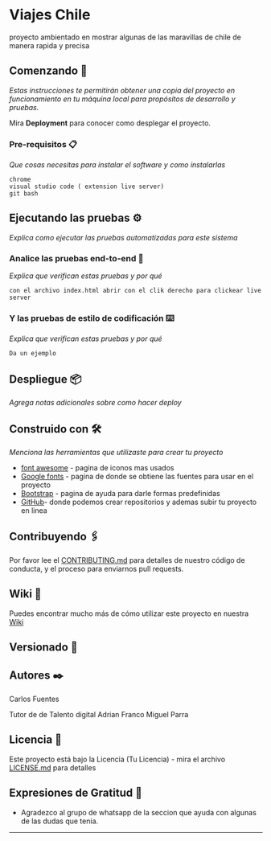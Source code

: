 # Viajes Chile

proyecto ambientado en mostrar algunas de las maravillas de chile de manera rapida y precisa

## Comenzando 🚀

_Estas instrucciones te permitirán obtener una copia del proyecto en funcionamiento en tu máquina local para propósitos de desarrollo y pruebas._

Mira **Deployment** para conocer como desplegar el proyecto.


### Pre-requisitos 📋

_Que cosas necesitas para instalar el software y como instalarlas_



```
chrome
visual studio code ( extension live server)
git bash
```


## Ejecutando las pruebas ⚙️

_Explica como ejecutar las pruebas automatizadas para este sistema_

### Analice las pruebas end-to-end 🔩

_Explica que verifican estas pruebas y por qué_

```
con el archivo index.html abrir con el clik derecho para clickear live server
```

### Y las pruebas de estilo de codificación ⌨️

_Explica que verifican estas pruebas y por qué_

```
Da un ejemplo
```

## Despliegue 📦

_Agrega notas adicionales sobre como hacer deploy_

## Construido con 🛠️

_Menciona las herramientas que utilizaste para crear tu proyecto_

* [font awesome](https://fontawesome.com/icons) - pagina de iconos mas usados
* [Google fonts](https://fonts.google.com/) - pagina de donde se obtiene las fuentes para usar en el proyecto
* [Bootstrap](https://getbootstrap.com/) - pagina de ayuda para darle formas predefinidas
* [GitHub](https://github.com/)- donde podemos crear repositorios y ademas subir tu proyecto en linea

## Contribuyendo 🖇️

Por favor lee el [CONTRIBUTING.md](https://gist.github.com/villanuevand/xxxxxx) para detalles de nuestro código de conducta, y el proceso para enviarnos pull requests.

## Wiki 📖

Puedes encontrar mucho más de cómo utilizar este proyecto en nuestra [Wiki](https://github.com/tu/proyecto/wiki)

## Versionado 📌



## Autores ✒️

Carlos Fuentes 
 
 Tutor de de Talento digital
 Adrian Franco
 Miguel Parra





## Licencia 📄

Este proyecto está bajo la Licencia (Tu Licencia) - mira el archivo [LICENSE.md](LICENSE.md) para detalles

## Expresiones de Gratitud 🎁

* Agradezco al grupo de whatsapp de la seccion que ayuda con algunas de las dudas que tenia.



---